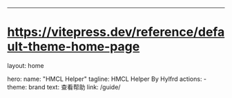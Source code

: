---
# https://vitepress.dev/reference/default-theme-home-page
layout: home

hero:
  name: "HMCL Helper"
  tagline: HMCL Helper By Hylfrd
  actions:
    - theme: brand
      text: 查看帮助
      link: /guide/

